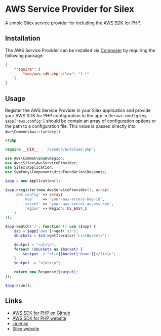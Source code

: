 # AWS Service Provider for Silex

A simple Silex service provider for including the [AWS SDK for PHP](https://github.com/aws/aws-sdk-php).

## Installation

The AWS Service Provider can be installed via [Composer](http://getcomposer.org) by requiring the following package:

```json
{
    "require": {
        "aws/aws-sdk-php-silex": "1.*"
    }
}
```

## Usage

Register the AWS Service Provider in your Silex application and provide your AWS SDK for PHP configuration to the app
in the `aws.config` key. `$app['aws.config']` should be contain an array of configuration options or the path to a
configuration file. This value is passed directly into `Aws\Common\Aws::factory()`.

```php
<?php

require __DIR__ . '/vendor/autoload.php';

use Aws\Common\Enum\Region;
use Aws\Silex\AwsServiceProvider;
use Silex\Application;
use Symfony\Component\HttpFoundation\Response;

$app = new Application();

$app->register(new AwsServiceProvider(), array(
    'aws.config' => array(
        'key'    => 'your-aws-access-key-id',
        'secret' => 'your-aws-secret-access-key',
        'region' => Region::US_EAST_1
    )
));

$app->match('/', function () use ($app) {
    $s3 = $app['aws']->get('s3');
    $buckets = $s3->getIterator('ListBuckets');

    $output = "<ul>\n";
    foreach ($buckets as $bucket) {
        $output .= "<li>{$bucket['Name']}</li>\n";
    }
    $output .= "</ul>\n";

    return new Response($output);
});

$app->run();
```

## Links

* [AWS SDK for PHP on Github](http://github.com/aws/aws-sdk-php)
* [AWS SDK for PHP website](http://aws.amazon.com/sdkforphp2)
* [License](http://aws.amazon.com/apache2.0/)
* [Silex website](http://silex.sensiolabs.org)
